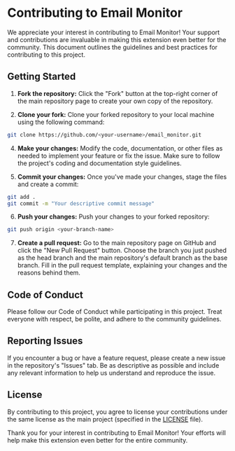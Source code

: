 # Contributing to Email Monitor

We appreciate your interest in contributing to Email Monitor! Your support and contributions are invaluable in making this extension even better for the community. This document outlines the guidelines and best practices for contributing to this project.

## Getting Started

1. **Fork the repository:** Click the "Fork" button at the top-right corner of the main repository page to create your own copy of the repository.

2. **Clone your fork:** Clone your forked repository to your local machine using the following command:
```sh
git clone https://github.com/<your-username>/email_monitor.git
```

4. **Make your changes:** Modify the code, documentation, or other files as needed to implement your feature or fix the issue. Make sure to follow the project's coding and documentation style guidelines.

5. **Commit your changes:** Once you've made your changes, stage the files and create a commit:
```sh
git add .
git commit -m "Your descriptive commit message"
```

6. **Push your changes:** Push your changes to your forked repository:

```sh
git push origin <your-branch-name>
```

7. **Create a pull request:** Go to the main repository page on GitHub and click the "New Pull Request" button. Choose the branch you just pushed as the head branch and the main repository's default branch as the base branch. Fill in the pull request template, explaining your changes and the reasons behind them.

## Code of Conduct

Please follow our Code of Conduct while participating in this project. Treat everyone with respect, be polite, and adhere to the community guidelines.

## Reporting Issues

If you encounter a bug or have a feature request, please create a new issue in the repository's "Issues" tab. Be as descriptive as possible and include any relevant information to help us understand and reproduce the issue.

## License

By contributing to this project, you agree to license your contributions under the same license as the main project (specified in the [LICENSE](/LICENSE) file).

Thank you for your interest in contributing to Email Monitor! Your efforts will help make this extension even better for the entire community.